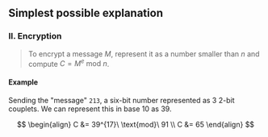 ## Simplest possible explanation

### II. Encryption

> To encrypt a message $M$, represent it as a number smaller than $n$
> and compute $C = M^e\ \text{mod}\ n$.

#### Example

Sending the "message" `213`, a six-bit number represented as 3 2-bit
couplets. We can represent this in base 10 as $39$.

$$
\begin{align}
C &= 39^{17}\ \text{mod}\ 91 \\
C &= 65
\end{align}
$$

